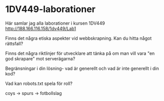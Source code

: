 # 1DV449-laborationer
Här samlar jag alla laborationer i kursen 1DV449
http://188.166.116.158/1dv449/Lab1

Finns det några etiska aspekter vid webbskrapning. Kan du hitta något rättsfall?


Finns det några riktlinjer för utvecklare att tänka på om man vill vara "en god skrapare" mot serverägarna?


Begränsningar i din lösning- vad är generellt och vad är inte generellt i din kod?


Vad kan robots.txt spela för roll?

coys -> spurs -> fotbollslag
